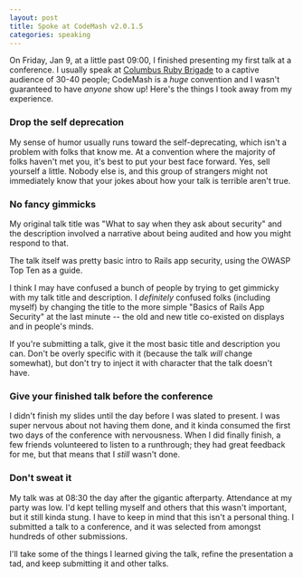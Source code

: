 ```yaml
---
layout: post
title: Spoke at CodeMash v2.0.1.5
categories: speaking
---
```


On Friday, Jan 9, at a little past 09:00, I finished presenting my first talk at a conference. I usually speak at [Columbus Ruby Brigade](http://columbusrb.com) to a captive audience of 30-40 people; CodeMash is a *huge* convention and I wasn't guaranteed to have *anyone* show up! Here's the things I took away from my experience.


### Drop the self deprecation

My sense of humor usually runs toward the self-deprecating, which isn't a problem with folks that know me. At a convention where the majority of folks haven't met you, it's best to put your best face forward. Yes, sell yourself a little. Nobody else is, and this group of strangers might not immediately know that your jokes about how your talk is terrible aren't true.

### No fancy gimmicks

My original talk title was "What to say when they ask about security" and the description involved a narrative about being audited and how you might respond to that.

The talk itself was pretty basic intro to Rails app security, using the OWASP Top Ten as a guide.

I think I may have confused a bunch of people by trying to get gimmicky with my talk title and description. I *definitely* confused folks (including myself) by changing the title to the more simple "Basics of Rails App Security" at the last minute -- the old and new title co-existed on displays and in people's minds.

If you're submitting a talk, give it the most basic title and description you can. Don't be overly specific with it (because the talk *will* change somewhat), but don't try to inject it with character that the talk doesn't have.

### Give your finished talk before the conference

I didn't finish my slides until the day before I was slated to present. I was super nervous about not having them done, and it kinda consumed the first two days of the conference with nervousness. When I did finally finish, a few friends volunteered to listen to a runthrough; they had great feedback for me, but that means that I *still* wasn't done.

### Don't sweat it

My talk was at 08:30 the day after the gigantic afterparty. Attendance at my party was low. I'd kept telling myself and others that this wasn't important, but it still kinda stung. I have to keep in mind that this isn't a personal thing. I submitted a talk to a conference, and it was selected from amongst hundreds of other submissions.

I'll take some of the things I learned giving the talk, refine the presentation a tad, and keep submitting it and other talks.
